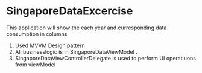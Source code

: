 # SingaporeDataExcercise

This application will show the each year and curresponding data consumption in columns

1) Used MVVM Design pattern 
2) All businesslogic is in SingaporeDataViewModel . 
3) SingaporeDataViewControllerDelegate is used to perform UI operatiuons from viewModel

